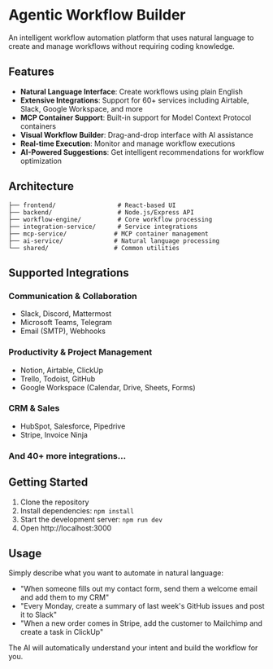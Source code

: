 # Agentic Workflow Builder

An intelligent workflow automation platform that uses natural language to create and manage workflows without requiring coding knowledge.

## Features

- **Natural Language Interface**: Create workflows using plain English
- **Extensive Integrations**: Support for 60+ services including Airtable, Slack, Google Workspace, and more
- **MCP Container Support**: Built-in support for Model Context Protocol containers
- **Visual Workflow Builder**: Drag-and-drop interface with AI assistance
- **Real-time Execution**: Monitor and manage workflow executions
- **AI-Powered Suggestions**: Get intelligent recommendations for workflow optimization

## Architecture

```
├── frontend/                 # React-based UI
├── backend/                  # Node.js/Express API
├── workflow-engine/          # Core workflow processing
├── integration-service/      # Service integrations
├── mcp-service/             # MCP container management
├── ai-service/              # Natural language processing
└── shared/                  # Common utilities
```

## Supported Integrations

### Communication & Collaboration
- Slack, Discord, Mattermost
- Microsoft Teams, Telegram
- Email (SMTP), Webhooks

### Productivity & Project Management
- Notion, Airtable, ClickUp
- Trello, Todoist, GitHub
- Google Workspace (Calendar, Drive, Sheets, Forms)

### CRM & Sales
- HubSpot, Salesforce, Pipedrive
- Stripe, Invoice Ninja

### And 40+ more integrations...

## Getting Started

1. Clone the repository
2. Install dependencies: `npm install`
3. Start the development server: `npm run dev`
4. Open http://localhost:3000

## Usage

Simply describe what you want to automate in natural language:

- "When someone fills out my contact form, send them a welcome email and add them to my CRM"
- "Every Monday, create a summary of last week's GitHub issues and post it to Slack"
- "When a new order comes in Stripe, add the customer to Mailchimp and create a task in ClickUp"

The AI will automatically understand your intent and build the workflow for you.
